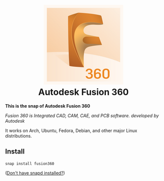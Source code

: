 <h1 align="center">
  <img src="snap/gui/fusion360.png" alt="Project">
  <br />
  Autodesk Fusion 360
</h1>

<b>This is the snap of Autodesk Fusion 360</b>
  
<i>Fusion 360 is Integrated CAD, CAM, CAE, and PCB software. developed by Autodesk</i>
  
It works on Arch, Ubuntu, Fedora, Debian, and other major Linux distributions.

## Install

    snap install fusion360


([Don't have snapd installed?](https://snapcraft.io/docs/core/install))
